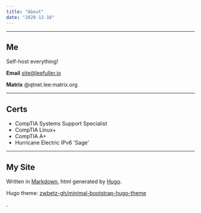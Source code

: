 ```yaml
---
title: "About"
date: "2020-12-18"
---
```


---
## Me

Self-host everything!

**Email** [site@leefuller.io](mailto:site@leefuller.io)

**Matrix** @qtnet.lee:matrix.org

---
## Certs

- CompTIA Systems Support Specialist
- CompTIA Linux+
- CompTIA A+
- Hurricane Electric IPv6 'Sage'

---

## My Site

Written in [Markdown](https://www.markdownguide.org/), html generated by [Hugo](https://github.com/gohugoio/hugo).

Hugo theme: [zwbetz-gh/minimal-bootstrap-hugo-theme](https://github.com/zwbetz-gh/minimal-bootstrap-hugo-theme)

.
